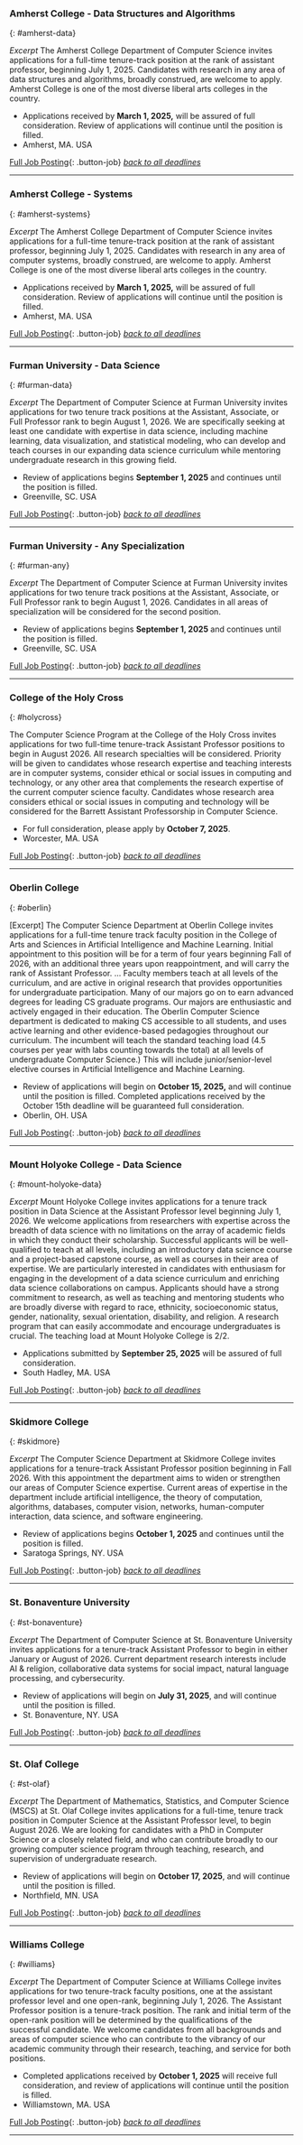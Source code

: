 ### Amherst College - Data Structures and Algorithms
{: #amherst-data}

_Excerpt_ The Amherst College Department of Computer Science invites applications for a full-time tenure-track position at the rank of assistant professor, beginning July 1, 2025.  Candidates with research in any area of data structures and algorithms, broadly construed, are welcome to apply.  Amherst College is one of the most diverse liberal arts colleges in the country. 

- Applications received by **March 1, 2025,** will be assured of full consideration. Review of applications will continue until the position is filled.
- Amherst, MA. USA

[Full Job Posting](https://apply.interfolio.com/163002){: .button-job} 
[_back to all deadlines_](#deadlines)

------------
### Amherst College - Systems
{: #amherst-systems}

_Excerpt_ The Amherst College Department of Computer Science invites applications for a full-time tenure-track position at the rank of assistant professor, beginning July 1, 2025.  Candidates with research in any area of computer systems, broadly construed, are welcome to apply.  Amherst College is one of the most diverse liberal arts colleges in the country.

- Applications received by **March 1, 2025,** will be assured of full consideration. Review of applications will continue until the position is filled.
- Amherst, MA. USA

[Full Job Posting](https://apply.interfolio.com/163003){: .button-job} 
[_back to all deadlines_](#deadlines)

------------

### Furman University - Data Science
{: #furman-data}

_Excerpt_  The Department of Computer Science at Furman University invites applications for two tenure track positions at the Assistant, Associate, or Full Professor rank to begin August 1, 2026. We are specifically seeking at least one candidate with expertise in data science, including machine learning, data visualization, and statistical modeling, who can develop and teach courses in our expanding data science curriculum while mentoring undergraduate research in this growing field. 

- Review of applications begins **September 1, 2025** and continues until the position is filled.
- Greenville, SC. USA

[Full Job Posting](https://furman.wd5.myworkdayjobs.com/Furman_Careers/job/Main-Campus/Tenure-Track-Professor-in-Computer-Science_R002898){: .button-job}
[_back to all deadlines_](#deadlines)

------------

### Furman University - Any Specialization
{: #furman-any}

_Excerpt_  The Department of Computer Science at Furman University invites applications for two tenure track positions at the Assistant, Associate, or Full Professor rank to begin August 1, 2026. Candidates in all areas of specialization will be considered for the second position.

- Review of applications begins **September 1, 2025** and continues until the position is filled.
- Greenville, SC. USA

[Full Job Posting](https://furman.wd5.myworkdayjobs.com/Furman_Careers/job/Main-Campus/Tenure-Track-Professor-in-Computer-Science_R002898){: .button-job}
[_back to all deadlines_](#deadlines)

------------

### College of the Holy Cross
{: #holycross}

The Computer Science Program at the College of the Holy Cross invites applications for two full-time tenure-track Assistant Professor positions to begin in August 2026. All research specialties will be considered. Priority will be given to candidates whose research expertise and teaching interests are in computer systems, consider ethical or social issues in computing and technology, or any other area that complements the research expertise of the current computer science faculty. Candidates whose research area considers ethical or social issues in computing and technology will be considered for the Barrett Assistant Professorship in Computer Science.

- For full consideration, please apply by **October 7, 2025**. 
- Worcester, MA. USA

[Full Job Posting](https://apply.interfolio.com/171639){: .button-job} 
[_back to all deadlines_](#deadlines)

------------

### Oberlin College
{: #oberlin}

[Excerpt] The Computer Science Department at Oberlin College invites applications for a full-time tenure track faculty position in the College of Arts and Sciences in Artificial Intelligence and Machine Learning. Initial appointment to this position will be for a term of four years beginning Fall of 2026, with an additional three years upon reappointment, and will carry the rank of Assistant Professor. ... Faculty members teach at all levels of the curriculum, and are active in original research that provides opportunities for undergraduate participation. Many of our majors go on to earn advanced degrees for leading CS graduate programs. Our majors are enthusiastic and actively engaged in their education. The Oberlin Computer Science department is dedicated to making CS accessible to all students, and uses active learning and other evidence-based pedagogies throughout our curriculum. The incumbent will teach the standard teaching load (4.5 courses per year with labs counting towards the total) at all levels of undergraduate Computer Science.) This will include junior/senior-level elective courses in Artificial Intelligence and Machine Learning.

- Review of applications will begin on **October 15, 2025,** and will continue until the position is filled. Completed applications received by the October 15th deadline will be guaranteed full consideration.
- Oberlin, OH. USA

[Full Job Posting](https://jobs.oberlin.edu/postings/16650){: .button-job} 
[_back to all deadlines_](#deadlines)

------------

### Mount Holyoke College - Data Science
{: #mount-holyoke-data}

_Excerpt_ Mount Holyoke College invites applications for a tenure track position in Data Science at the Assistant Professor level beginning July 1, 2026. We welcome applications from researchers with expertise across the breadth of data science with no limitations on the array of academic fields in which they conduct their scholarship. Successful applicants will be well-qualified to teach at all levels, including an introductory data science course and a project-based capstone course, as well as courses in their area of expertise. We are particularly interested in candidates with enthusiasm for engaging in the development of a data science curriculum and enriching data science collaborations on campus. Applicants should have a strong commitment to research, as well as teaching and mentoring students who are broadly diverse with regard to race, ethnicity, socioeconomic status, gender, nationality, sexual orientation, disability, and religion. A research program that can easily accommodate and encourage undergraduates is crucial. The teaching load at Mount Holyoke College is 2/2.

- Applications submitted by **September 25, 2025** will be assured of full consideration.
- South Hadley, MA. USA

[Full Job Posting](https://mtholyoke.wd5.myworkdayjobs.com/en-US/External/job/Assistant-Professor-of-Data-Science_R-0000002492){: .button-job} 
[_back to all deadlines_](#deadlines)

------------

### Skidmore College
{: #skidmore}

_Excerpt_ The Computer Science Department at Skidmore College invites applications for a tenure-track Assistant Professor position beginning in Fall 2026. With this appointment the department aims to widen or strengthen our areas of Computer Science expertise. Current areas of expertise in the department include artificial intelligence, the theory of computation, algorithms, databases, computer vision, networks, human-computer interaction, data science, and software engineering.

- Review of applications begins **October 1, 2025** and continues until the position is filled.
- Saratoga Springs, NY. USA

[Full Job Posting](https://eodq.fa.us6.oraclecloud.com/hcmUI/CandidateExperience/en/sites/CX/job/2797/){: .button-job} 
[_back to all deadlines_](#deadlines)


------------

### St. Bonaventure University
{: #st-bonaventure}

_Excerpt_ The Department of Computer Science at St. Bonaventure University invites applications for a tenure-track Assistant Professor to begin in either January or August of 2026. Current department research interests include AI & religion, collaborative data systems for social impact, natural language processing, and cybersecurity. 

- Review of applications will begin on **July 31, 2025**, and will continue until the position is filled.
- St. Bonaventure, NY. USA

[Full Job Posting](https://www.schooljobs.com/careers/sbuedu/jobs/4965067/assistant-professor-of-computer-science){: .button-job} 
[_back to all deadlines_](#deadlines)

------------


### St. Olaf College
{: #st-olaf}

_Excerpt_ The Department of Mathematics, Statistics, and Computer Science (MSCS) at St. Olaf College invites applications for a full-time, tenure track position in Computer Science at the Assistant Professor level, to begin August 2026. We are looking for candidates with a PhD in Computer Science or a closely related field, and who can contribute broadly to our growing computer science program through teaching, research, and supervision of undergraduate research.

- Review of applications will begin on **October 17, 2025**, and will continue until the position is filled.
- Northfield, MN. USA

[Full Job Posting](https://fa-ewur-saasfaprod1.fa.ocs.oraclecloud.com/hcmUI/CandidateExperience/en/sites/CX_3/job/2052/){: .button-job} 
[_back to all deadlines_](#deadlines)

------------

### Williams College
{: #williams}

_Excerpt_ The Department of Computer Science at Williams College invites applications for two tenure-track faculty positions, one at the assistant professor level and one open-rank, beginning July 1, 2026. The Assistant Professor position is a tenure-track position. The rank and initial term of the open-rank position will be determined by the qualifications of the successful candidate. We welcome candidates from all backgrounds and areas of computer science who can contribute to the vibrancy of our academic community through their research, teaching, and service for both positions.

- Completed applications received by **October 1, 2025** will receive full consideration, and review of applications will continue until the position is filled.
- Williamstown, MA. USA

[Full Job Posting](https://csci.williams.edu/tenure-track-faculty-positions-in-computer-science/){: .button-job} 
[_back to all deadlines_](#deadlines)

------------